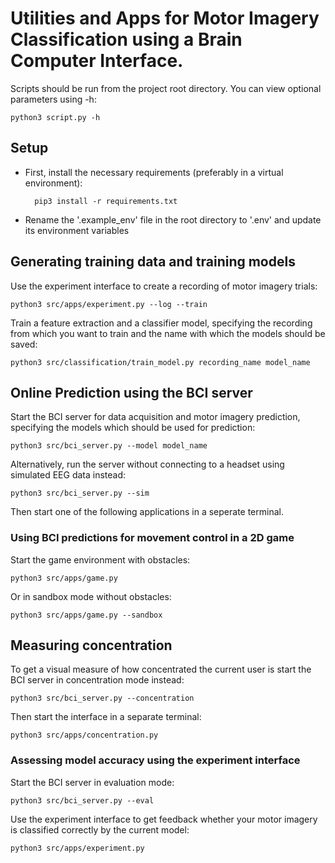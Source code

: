 # Utilities and Apps for Motor Imagery Classification using a Brain Computer Interface.
Scripts should be run from the project root directory. You can view optional parameters using -h:

    python3 script.py -h

## Setup
- First, install the necessary requirements (preferably in a virtual environment):

        pip3 install -r requirements.txt

- Rename the '.example_env' file in the root directory to '.env' and update its environment variables


## Generating training data and training models
Use the experiment interface to create a recording of motor imagery trials:

    python3 src/apps/experiment.py --log --train

Train a feature extraction and a classifier model, specifying the recording from which you want to train and the name with which the models should be saved:

    python3 src/classification/train_model.py recording_name model_name

## Online Prediction using the BCI server
Start the BCI server for data acquisition and motor imagery prediction, specifying the models which should be used for prediction:

    python3 src/bci_server.py --model model_name

Alternatively, run the server without connecting to a headset using simulated EEG data instead:
    
    python3 src/bci_server.py --sim

Then start one of the following applications in a seperate terminal.

### Using BCI predictions for movement control in a 2D game
Start the game environment with obstacles:

    python3 src/apps/game.py

Or in sandbox mode without obstacles:

    python3 src/apps/game.py --sandbox

## Measuring concentration
To get a visual measure of how concentrated the current user is start the BCI server in concentration mode instead:

    python3 src/bci_server.py --concentration

Then start the interface in a separate terminal:

    python3 src/apps/concentration.py

### Assessing model accuracy using the experiment interface

Start the BCI server in evaluation mode:

    python3 src/bci_server.py --eval

Use the experiment interface to get feedback whether your motor imagery is classified correctly by the current model:

    python3 src/apps/experiment.py
